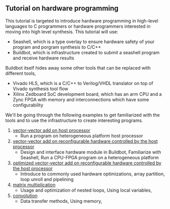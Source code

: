 Tutorial on hardware programming
-------

This tutorial is targeted to introduce hardware programming in high-level languages to C programmers or hardware programmers interested in moving into high level synthesis. This tutorial will use:
 * Seashell, which is a type overlay to ensure hardware safety of your program and porgram synthesis to C/C++
 * Buildbot, which is infrastructure created to submit a seashell program and receive hardware results
 
Buildbot itself hides away some other tools that can be replaced with different tools,
 * Vivado HLS, which is a C/C++ to Verilog/VHDL translator on top of Vivado synthesis tool flow
 * Xilinx Zedboard SoC development board, which has an arm CPU and a Zync FPGA with memory and interconnections which have some configurability
 
We'll be going through the following examples to get familiarized with the tools and to use the infrastructure to create interesting programs.

1. [vector-vector add on host processor](hwtute-01.html)  
   - Run a program on heterogeneous platform host processor
2. [vector-vector add on reconfigurable hardware controlled by the host processor](hwtute-02.html)  
   - Design and interface hardware module in Buildbot, Familiarize with Seashell, Run a CPU-FPGA program on a heterogeneous platform
3. [optimized vector-vector add on reconfigurable hardware controlled by the host processor](hwtute-03.html)  
   - Introduce to commonly used hardware optimizations, array partition, loop unroll and pipelining
4. [matrix multiplication]()  
   - Usage and optimization of nested loops, Using local variables, 
5. [convolution]()  
   - Data transfer methods, Using memory, 
